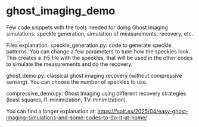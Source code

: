 # ghost_imaging_demo
 Few code snippets with the tools needed for doing Ghost Imaging simulations: speckle generation, simulation of measurements, recovery, etc.

 Files explanation:
 speckle_generation.py: code to generate speckle patterns. You can change a few parameters to tune how the speckles look. This creates a .h5 file with the speckles, that will be used in the other codes to simulate the measurements and do the recovery.
 
 ghost_demo.py: classical ghost imaging recovery (without compressive sensing). You can choose the number of speckles to use.
 
 compressive_demo.py: Ghost Imaging using different recovery strategies (least squares, l1-minimization, TV-minimization).

You can find a longer explanation at: https://fsolt.es/2025/04/easy-ghost-imaging-simulations-and-some-codes-to-do-it-at-home/
